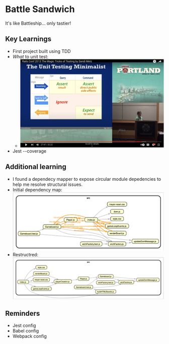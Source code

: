 # Battle Sandwich
It's like Battleship... only tastier!

## Key Learnings
- First project built using TDD
- *What* to unit test:
  - ![](./sandi-metz-what-to-test.png) 
- Jest --coverage

## Additional learning

- I found a dependecy mapper to expose circular module depedencies to help me resolve structural issues.
- Initial dependency map:
![](./dist/old-map.png)
- Restructred:
![](./dist/updated-map.png)

## Reminders
- Jest config
- Babel config
- Webpack config
